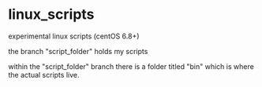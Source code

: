 # linux_scripts
experimental linux scripts (centOS 6.8+)

the branch "script_folder" holds my scripts

within the "script_folder" branch there is a folder titled "bin" which is where the actual scripts live. 

